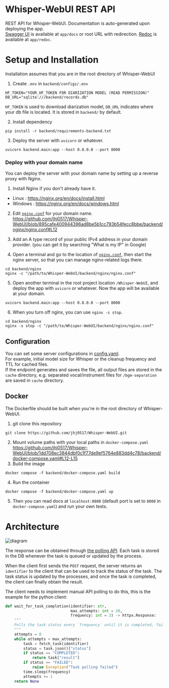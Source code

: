 # Whisper-WebUI REST API
REST API for Whisper-WebUI. Documentation is auto-generated upon deploying the app.
<br>[Swagger UI](https://github.com/swagger-api/swagger-ui) is available at `app/docs` or root URL with redirection. [Redoc](https://github.com/Redocly/redoc) is available at `app/redoc`.

# Setup and Installation

Installation assumes that you are in the root directory of Whisper-WebUI

1. Create `.env` in `backend/configs/.env`
```
HF_TOKEN="YOUR_HF_TOKEN FOR DIARIZATION MODEL (READ PERMISSION)"
DB_URL="sqlite:///backend/records.db"
```
`HF_TOKEN` is used to download diarization model, `DB_URL` indicates where your db file is located. It is stored in `backend/` by default.

2. Install dependency
```
pip install -r backend/requirements-backend.txt
```

3. Deploy the server with `uvicorn` or whatever. 
```
uvicorn backend.main:app --host 0.0.0.0 --port 8000
```

### Deploy with your domain name
You can deploy the server with your domain name by setting up a reverse proxy with Nginx.

1. Install Nginx if you don't already have it.
- Linux : https://nginx.org/en/docs/install.html
- Windows : https://nginx.org/en/docs/windows.html

2. Edit [`nginx.conf`](https://github.com/jhj0517/Whisper-WebUI/blob/master/backend/nginx/nginx.conf) for your domain name.
https://github.com/jhj0517/Whisper-WebUI/blob/895cafe400944396ad8be5b1cc793b54fecc8bbe/backend/nginx/nginx.conf#L12

3. Add an A type record of your public IPv4 address in your domain provider. (you can get it by searching "What is my IP" in Google)

4. Open a terminal and go to the location of [`nginx.conf`](https://github.com/jhj0517/Whisper-WebUI/blob/master/backend/nginx/nginx.conf), then start the nginx server, so that you can manage nginx-related logs there.
```shell
cd backend/nginx
nginx -c "/path/to/Whisper-WebUI/backend/nginx/nginx.conf"
```

5. Open another terminal in the root project location `/Whisper-WebUI`, and deploy the app with `uvicorn` or whatever. Now the app will be available at your domain.
```shell
uvicorn backend.main:app --host 0.0.0.0 --port 8000
```

6. When you turn off nginx, you can use `nginx -s stop`.
```shell
cd backend/nginx
nginx -s stop -c "/path/to/Whisper-WebUI/backend/nginx/nginx.conf"
```


## Configuration
You can set some server configurations in [config.yaml](https://github.com/jhj0517/Whisper-WebUI/blob/master/backend/configs/config.yaml). 
<br>For example, initial model size for Whisper or the cleanup frequency and TTL for cached files.
<br>If the endpoint generates and saves the file, all output files are stored in the `cache` directory, e.g. separated vocal/instrument files for `/bgm-separation` are saved in `cache` directory.

## Docker
The Dockerfile should be built when you're in the root directory of Whisper-WebUI.

1. git clone this repository
```
git clone https://github.com/jhj0517/Whisper-WebUI.git
```
2. Mount volume paths with your local paths in `docker-compose.yaml`
https://github.com/jhj0517/Whisper-WebUI/blob/1dd708ec3844dbf0c1f77de9ef5764e883dd4c78/backend/docker-compose.yaml#L12-L15
3. Build the image
```
docker compose -f backend/docker-compose.yaml build
```
4. Run the container
```
docker compose -f backend/docker-compose.yaml up
```

5. Then you can read docs at `localhost:8000` (default port is set to `8000` in `docker-compose.yaml`) and run your own tests. 


# Architecture

![diagram](https://github.com/user-attachments/assets/37d2ab2d-4eb4-4513-bb7b-027d0d631971)

The response can be obtained through [the polling API](https://docs.oracle.com/en/cloud/saas/marketing/responsys-develop/API/REST/Async/asyncApi-v1.3-requests-requestId-get.htm).
Each task is stored in the DB whenever the task is queued or updated by the process.

When the client first sends the `POST` request, the server returns an `identifier` to the client that can be used to track the status of the task. The task status is updated by the processes, and once the task is completed,  the client can finally obtain the result.

The client needs to implement manual API polling to do this, this is the example for the python client:
```python
def wait_for_task_completion(identifier: str,
                             max_attempts: int = 20,
                             frequency: int = 3) -> httpx.Response:
    """
    Polls the task status every `frequency` until it is completed, failed, or the `max_attempts` are reached.
    """
    attempts = 0
    while attempts < max_attempts:
        task = fetch_task(identifier)
        status = task.json()["status"]
        if status == "COMPLETED":
            return task["result"]
        if status == "FAILED":
            raise Exception("Task polling failed")
        time.sleep(frequency)
        attempts += 1
    return None
```
